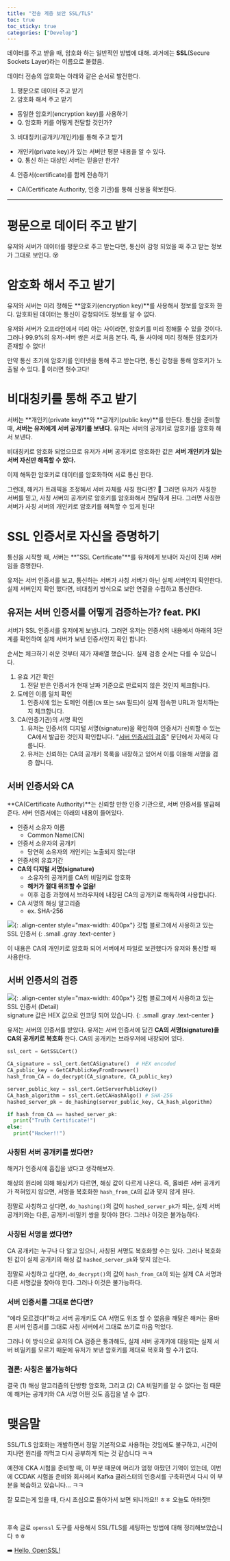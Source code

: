 ```yaml
---
title: "전송 계층 보안 SSL/TLS"
toc: true
toc_sticky: true
categories: ["Develop"]
---
```


데이터를 주고 받을 때, 암호화 하는 일반적인 방법에 대해. 과거에는 **SSL**(Secure Sockets Layer)라는 이름으로 불렸음.

데이터 전송의 암호화는 아래와 같은 순서로 발전한다.

1. 평문으로 데이터 주고 받기
2. 암호화 해서 주고 받기
  - 동일한 암호키(encryption key)를 사용하기
  - Q. 암호화 키를 어떻게 전달할 것인가?
3. 비대칭키(공개키/개인키)를 통해 주고 받기
  - 개인키(private key)가 있는 서버만 평문 내용을 알 수 있다.
  - Q. 통신 하는 대상인 서버는 믿을만 한가?
4. 인증서(certificate)를 함께 전송하기
  - CA(Certificate Authority, 인증 기관)를 통해 신용을 확보한다.

<hr/>

# 평문으로 데이터 주고 받기

유저와 서버가 데이터를 평문으로 주고 받는다면, 통신이 감청 되었을 때 주고 받는 정보가 그대로 보인다. 😵

# 암호화 해서 주고 받기

유저와 서버는 미리 정해둔 **암호키(encryption key)**를 사용해서 정보를 암호화 한다.
암호화된 데이터는 통신이 감청되어도 정보를 알 수 없다.

유저와 서버가 오프라인에서 미리 아는 사이라면, 암호키를 미리 정해둘 수 있을 것이다.
그러나 99.9%의 유저-서버 쌍은 서로 처음 본다. 즉, 둘 사이에 미리 정해둔 암호키가 존재할 수 없다!

만약 통신 초기에 암호키를 인터넷을 통해 주고 받는다면, 통신 감청을 통해 암호키가 노출될 수 있다. 🥷 이러면 헛수고다!

# 비대칭키를 통해 주고 받기

서버는 **개인키(private key)**와 **공개키(public key)**를 만든다.
통신을 준비할 때, <span class="red">**서버는 유저에게 서버 공개키를 보낸다.**</span> 유저는 서버의 공개키로 암호키를 암호화 해서 보낸다.

비대칭키로 암호화 되었으므로 유저가 서버 공개키로 암호화한 값은 <span class="red">**서버 개인키가 있는 서버 자신만 해독할 수 있다.**</span>

이제 해독한 암호키로 데이터를 암호화하여 서로 통신 한다.

그런데, 해커가 트래픽을 조정해서 서버 자체를 사칭 한다면? 🥷 그러면 유저가 사칭한 서버를 믿고, 사칭 서버의 공개키로 암호키를 암호화해서 전달하게 된다. 그러면 사칭한 서버가 사칭 서버의 개인키로 암호키를 해독할 수 있게 된다!

# SSL 인증서로 자신을 증명하기

통신을 시작할 때, 서버는 **"SSL Certificate"**를 유저에게 보내어 자신이 진짜 서버임을 증명한다.

유저는 서버 인증서를 보고, 통신하는 서버가 사칭 서버가 아닌 실제 서버인지 확인한다.
실제 서버인지 확인 했다면, 비대칭키 방식으로 보안 연결을 수립하고 통신한다.

## 유저는 서버 인증서를 어떻게 검증하는가? feat. PKI

서버가 SSL 인증서를 유저에게 보냅니다. 그러면 유저는 인증서의 내용에서 아래의 3단계를 확인하여 실제 서버가 보낸 인증서인지 확인 합니다.

순서는 체크하기 쉬운 것부터 제가 재배열 했습니다. 실제 검증 순서는 다를 수 있습니다.

1. 유효 기간 확인
   1. 전달 받은 인증서가 현재 날짜 기준으로 만료되지 않은 것인지 체크합니다.
2. 도메인 이름 일치 확인
   1. 인증서에 있는 도메인 이름(`CN` 또는 `SAN` 필드)이 실제 접속한 URL과 일치하는지 체크합니다.
3. CA(인증기관)의 서명 확인
   1. 유저는 인증서의 디지털 서명(signature)을 확인하여 인증서가 신뢰할 수 있는 CA에서 발급한 것인지 확인합니다. "[서버 인증서의 검증](#서버-인증서의-검증)" 문단에서 자세히 다룹니다.
   2. 유저는 신뢰하는 CA의 공개키 목록을 내장하고 있어서 이를 이용해 서명을 검증 합니다.

## 서버 인증서와 CA

**CA(Certificate Authority)**는 신뢰할 만한 인증 기관으로, 서버 인증서를 발급해준다. 서버 인증서에는 아래의 내용이 들어있다.

- 인증서 소유자 이름
  - Common Name(CN)
- 인증서 소유자의 공개키
  - 당연히 소유자의 개인키는 노출되지 않는다!
- 인증서의 유효기간
- <span class="red">**CA의 디지털 서명(signature)**</span>
  - 소유자의 공개키를 CA의 비밀키로 암호화
  - **해커가 절대 위조할 수 없음!**
  - 이후 검증 과정에서 브라우저에 내장된 CA의 공개키로 해독하여 사용합니다.
- CA 서명의 해싱 알고리즘
  - ex. SHA-256

![](/images/development/github-ssl-cert-general.png){: .align-center style="max-width: 400px"}
깃헙 블로그에서 사용하고 있는 SSL 인증서
{: .small .gray .text-center }

이 내용은 CA의 개인키로 암호화 되어 서버에서 파일로 보관했다가 유저와 통신할 때 사용한다.

## 서버 인증서의 검증

![](/images/development/github-ssl-cert-detail.png){: .align-center style="max-width: 400px"}
깃헙 블로그에서 사용하고 있는 SSL 인증서 (Detail)<br/>signature 값은 HEX 값으로 인코딩 되어 있습니다.
{: .small .gray .text-center }

유저는 서버의 인증서를 받았다. 유저는 서버 인증서에 담긴 **CA의 서명(signature)을 CA의 공개키로 복호화** 한다. CA의 공개키는 브라우저에 내장되어 있다.

```py
ssl_cert = GetSSLCert()

CA_signature = ssl_cert.GetCASignature()  # HEX encoded
CA_public_key = GetCAPublicKeyFromBrowser()
hash_from_CA = do_decrypt(CA_signature, CA_public_key)

server_public_key = ssl_cert.GetServerPublicKey()
CA_hash_algorithm = ssl_cert.GetCAHashAlgo() # SHA-256
hashed_server_pk = do_hashing(server_public_key, CA_hash_algorithm)

if hash_from_CA == hashed_server_pk:
  print("Truth Certificate!")
else:
  print("Hacker!!")
```

### 사칭된 서버 공개키를 썼다면?

해커가 인증서에 흠집을 냈다고 생각해보자.

해싱의 원리에 의해 해싱키가 다르면, 해싱 값이 다르게 나온다. 즉, 올바른 서버 공개키가 적혀있지 않으면, 서명을 복호화한 `hash_from_CA`의 값과 맞지 않게 된다.

정말로 사칭하고 싶다면, `do_hashing()`의 값이 `hashed_server_pk`가 되는, 실제 서버 공개키와는 다른, 공개키-비밀키 쌍을 찾아야 한다. 그러나 이것은 불가능하다.

### 사칭된 서명을 썼다면?

CA 공개키는 누구나 다 알고 있으니, 사칭된 서명도 복호화할 수는 있다. 그러나 복호화된 값이 실제 공개키의 해싱 값 `hashed_server_pk`와 맞지 않는다.

정말로 사칭하고 싶다면, `do_decrypt()`의 값이 `hash_from_CA`이 되는 실제 CA 서명과 다른 서명값을 찾아야 한다. 그러나 이것은 불가능하다.

### 서버 인증서를 그대로 쓴다면?

"에라 모르겠다!"하고 서버 공개키도 CA 서명도 위조 할 수 없음을 깨달은 해커는 올바른 서버 인증서를 그대로 사칭 서버에서 그대로 쓰기로 마음 먹었다.

그러나 이 방식으로 유저의 CA 검증은 통과해도, 실제 서버 공개키에 대응되는 실제 서버 비밀키를 모르기 때문에 유저가 보낸 암호키를 제대로 복호화 할 수가 없다.

### 결론: 사칭은 불가능하다

결국 (1) 해싱 알고리즘의 단방향 암호화, 그리고 (2) CA 비밀키를 알 수 없다는 점 때문에 해커는 공개키와 CA 서명 어떤 것도 흠집을 낼 수 없다.

# 맺음말

SSL/TLS 암호화는 개발하면서 정말 기본적으로 사용하는 것임에도 불구하고, 시간이 지나면 원리를 까먹고 다시 공부하게 되는 것 같습니다 ㅋㅋ

예전에 CKA 시험을 준비할 때, 이 부분 때문에 머리가 엄청 아팠던 기억이 있는데, 이번에 CCDAK 시험을 준비와 회사에서 Kafka 클러스터의 인증서를 구축하면서 다시 이 부분을 복습하고 있습니다... ㅋㅋ

잘 모르는게 있을 때, 다시 초심으로 돌아가서 보면 되니까요!! ㅎㅎ 오늘도 아좌잣!!

<br/>

후속 글로 `openssl` 도구를 사용해서 SSL/TLS를 세팅하는 방법에 대해 정리해보았습니다 ㅎㅎ

➡️ [Hello, OpenSSL!](/2025/07/06/hello-openssl/)
